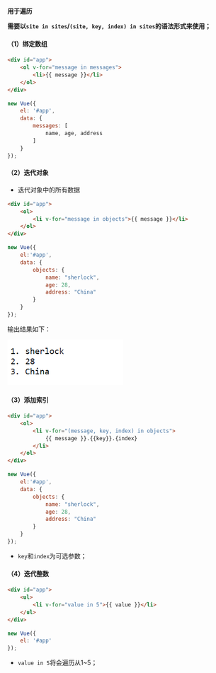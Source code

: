 **用于遍历**

**需要以`site in sites`/`(site, key, index) in sites`的语法形式来使用；**

#### （1）绑定数组

```html
<div id="app">
    <ol v-for="message in messages">
        <li>{{ message }}</li>
    </ol>
</div>
```

```js
new Vue({
    el: '#app',
    data: {
        messages: [
            name, age, address
        ]
    }
});
```

#### （2）迭代对象

- 迭代对象中的所有数据

```html
<div id="app">
    <ol>
        <li v-for="message in objects">{{ message }}</li>
    </ol>
</div>
```

```js
new Vue({
    el:'#app',
    data: {
        objects: {
            name: "sherlock",
            age: 28,
            address: "China"
        }
    }
});
```
输出结果如下：

![Snipaste_2018-12-16_14-15-23](Snipaste_2018-12-16_14-15-23.png)

#### （3）添加索引

```html
<div id="app">
    <ol>
        <li v-for="(message, key, index) in objects">
            {{ message }}.{{key}}.{index}
        </li>
    </ol>
</div>
```

```js
new Vue({
    el:'#app',
    data: {
        objects: {
            name: "sherlock",
            age: 28,
            address: "China"
        }
    }
});
```

- `key`和`index`为可选参数；

#### （4）迭代整数

```html
<div id="app">
	<ul>
        <li v-for="value in 5">{{ value }}</li>
    </ul>
</div>
```

```js
new Vue({
    el: '#app'
});
```

- `value in 5`将会遍历从1~5；



